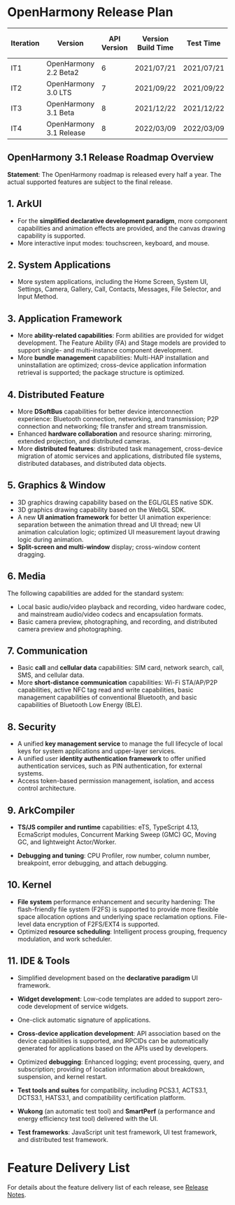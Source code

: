 
# OpenHarmony Release Plan

| Iteration| Version           |API Version| Version Build Time| Test Time| Test Completion Time|
| ------------ | --------------------- | --------- | ------------ | -------------- | ---------------- |
| IT1          | OpenHarmony 2.2 Beta2  | 6         | 2021/07/21    | 2021/07/21      | **2021/07/30**    |
| IT2          | OpenHarmony 3.0 LTS   | 7         | 2021/09/22    | 2021/09/22      | **2021/09/28**    |
| IT3          | OpenHarmony 3.1 Beta | 8         | 2021/12/22   | 2021/12/22     | **2021/12/30**   |
| IT4          | OpenHarmony 3.1 Release | 8         | 2022/03/09    | 2022/03/09      | **2022/03/30**    |

## OpenHarmony 3.1 Release Roadmap Overview

**Statement**: The OpenHarmony roadmap is released every half a year. The actual supported features are subject to the final release.

## 1. ArkUI

- For the **simplified declarative development paradigm**, more component capabilities and animation effects are provided, and the canvas drawing capability is supported.
- More interactive input modes: touchscreen, keyboard, and mouse.

## 2. System Applications

- More system applications, including the Home Screen, System UI, Settings, Camera, Gallery, Call, Contacts, Messages, File Selector, and Input Method.

## 3. Application Framework

- More **ability-related capabilities**: Form abilities are provided for widget development. The Feature Ability (FA) and Stage models are provided to support single- and multi-instance component development.
- More **bundle management** capabilities: Multi-HAP installation and uninstallation are optimized; cross-device application information retrieval is supported; the package structure is optimized.

## 4. Distributed Feature

- More **DSoftBus** capabilities for better device interconnection experience: Bluetooth connection, networking, and transmission; P2P connection and networking; file transfer and stream transmission.
- Enhanced **hardware collaboration** and resource sharing: mirroring, extended projection, and distributed cameras.
- More **distributed features**: distributed task management, cross-device migration of atomic services and applications, distributed file systems, distributed databases, and distributed data objects.

## 5. Graphics & Window

- 3D graphics drawing capability based on the EGL/GLES native SDK.
- 3D graphics drawing capability based on the WebGL SDK.
- A new **UI animation framework** for better UI animation experience: separation between the animation thread and UI thread; new UI animation calculation logic; optimized UI measurement layout drawing logic during animation.
- **Split-screen and multi-window** display; cross-window content dragging.

## 6. Media

The following capabilities are added for the standard system:

- Local basic audio/video playback and recording, video hardware codec, and mainstream audio/video codecs and encapsulation formats.
- Basic camera preview, photographing, and recording, and distributed camera preview and photographing.

## 7. Communication

- Basic **call** and **cellular data** capabilities: SIM card, network search, call, SMS, and cellular data.
- More **short-distance communication** capabilities: Wi-Fi STA/AP/P2P capabilities, active NFC tag read and write capabilities, basic management capabilities of conventional Bluetooth, and basic capabilities of Bluetooth Low Energy (BLE).

## 8. Security

- A unified **key management service** to manage the full lifecycle of local keys for system applications and upper-layer services.
- A unified user **identity authentication framework** to offer unified authentication services, such as PIN authentication, for external systems.
- Access token-based permission management, isolation, and access control architecture.

## 9. ArkCompiler

- **TS/JS compiler and runtime** capabilities: eTS, TypeScript 4.13, EcmaScript modules, Concurrent Marking Sweep (GMC) GC, Moving GC, and lightweight Actor/Worker.

- **Debugging and tuning**: CPU Profiler, row number, column number, breakpoint, error debugging, and attach debugging.

## 10. Kernel

- **File system** performance enhancement and security hardening: The flash-friendly file system (F2FS) is supported to provide more flexible space allocation options and underlying space reclamation options. File-level data encryption of F2FS/EXT4 is supported.
- Optimized **resource scheduling**: Intelligent process grouping, frequency modulation, and work scheduler.

## 11. IDE & Tools

- Simplified development based on the **declarative paradigm** UI framework.
- **Widget development**: Low-code templates are added to support zero-code development of service widgets.
- One-click automatic signature of applications.
- **Cross-device application development**: API association based on the device capabilities is supported, and RPCIDs can be automatically generated for applications based on the APIs used by developers.
- Optimized **debugging**: Enhanced logging; event processing, query, and subscription; providing of location information about breakdown, suspension, and kernel restart.

- **Test tools and suites** for compatibility, including PCS3.1, ACTS3.1, DCTS3.1, HATS3.1, and compatibility certification platform.
- **Wukong** (an automatic test tool) and **SmartPerf** (a performance and energy efficiency test tool) delivered with the UI.
- **Test frameworks**: JavaScript unit test framework, UI test framework, and distributed test framework.


# Feature Delivery List

For details about the feature delivery list of each release, see [Release Notes](https://gitee.com/openharmony/docs/tree/master/en/release-notes).
